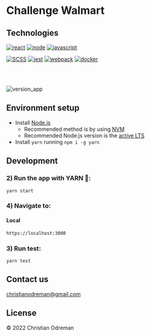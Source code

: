 # Challenge Walmart

<!-- Markdown References -->
[react]: https://en.reactjs.org/ "react."
[node]: https://nodejs.org/en/ "node."
[javascript]: https://developer.mozilla.org/en-US/docs/Web/JavaScript "javascript."
[SCSS]: https://sass-lang.com/ "SCSS."
[jest]: https://jestjs.io/docs/getting-started "jest."
[webpack]: https://webpack.js.org/ "webpack."
[docker]: https://www.docker.com/ "docker."

## Technologies

  [![react](https://img.shields.io/badge/-ReactJS-blue?logo=react)][react]
  [![node](https://img.shields.io/badge/-NodeJS-green?logo=Node.js)][node]
  [![javascript](https://img.shields.io/badge/-JavaScript-yellow?logo=javascript)][Javascript]
  <br>

  [![SCSS](https://img.shields.io/badge/-SCSS-f058c3?logo=SCSS)][SCSS]
  [![jest](https://img.shields.io/badge/-Jest-brightgreen?logo=jest)][jest]
  [![webpack](https://img.shields.io/badge/-webpack-grey?logo=webpack)][webpack]
  [![docker](https://img.shields.io/badge/-docker-9cf?logo=docker)][docker]

  <br><br>

  ![version_app](https://img.shields.io/badge/version-v1.0.0-orange)


## Environment setup

 - Install [Node.js](https://nodejs.org/)
   - Recommended method is by using [NVM](https://github.com/creationix/nvm)
   - Recommended Node.js version is the [active LTS](https://github.com/nodejs/LTS#lts-schedule1)
 - Install `yarn`  running `npm i -g yarn`

## Development

### 2) Run the app with YARN 🚀:

```
yarn start
```
### 4) Navigate to:
#### Local
```
https://localhost:3000
```

### 3) Run test:
```
yarn test
```

## Contact us

[christianodreman@gmail.com](mailto:christianodreman@gmail.com)

## License

© 2022 Christian Odreman
